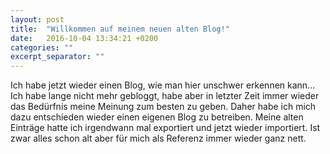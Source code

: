 ```yaml
---
layout: post
title:  "Willkommen auf meinem neuen alten Blog!"
date:   2016-10-04 13:34:21 +0200
categories: ""
excerpt_separator: ""
---
```

Ich habe jetzt wieder einen Blog, wie man hier unschwer erkennen kann...  
Ich habe lange nicht mehr gebloggt, habe aber in letzter Zeit immer wieder das Bedürfnis meine Meinung zum besten zu geben. 
Daher habe ich mich dazu entschieden wieder einen eigenen Blog zu betreiben. Meine alten Einträge hatte ich irgendwann mal 
exportiert und jetzt wieder importiert. Ist zwar alles schon alt aber für mich als Referenz immer wieder ganz nett.